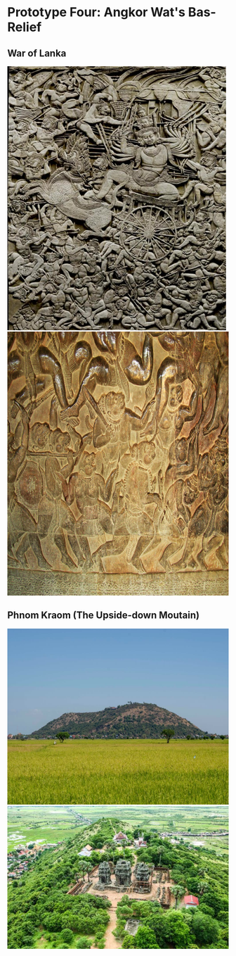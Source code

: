 # Prototype Four: Angkor Wat's Bas-Relief 

## War of Lanka
<img src="images/battleOfLanka.jpeg" width="498" height="600">
<img src="images/monkeyarmy.jpeg" width="800" height="600">

## Phnom Kraom (The Upside-down Moutain)

<img src="images/phnomkrom_field.jpeg" width="601" height="400" >
<img src="images/phnomkrom_top.jpeg" >


